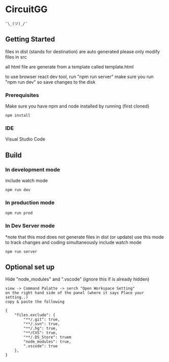 # CircuitGG
```
¯\_(ツ)_/¯
```
## Getting Started

files in dist (stands for destination) are auto generated
please only modify files in src

all html file are generate from a template called template.html

to use browser react dev tool, run "npm run server"
make sure you run "npm run dev" so save changes to the disk

### Prerequisites

Make sure you have npm and node installed by running (first cloned)
```
npm install
```
### IDE

Visual Studio Code

## Build

### In development mode
include watch mode
```
npm run dev
```
### In production mode

```
npm run prod
```

### In Dev Server mode
*note that this mod does not generate files in dist (or update)
use this mode to track changes and coding simultaneously 
include watch mode
```
npm run server
```

## Optional set up
Hide "node_modules" and ".vscode" (ignore this if is already hidden)
```
view -> Command Palatte -> serch "Open Workspace Setting"
on the right hand side of the panel (where it says Place your setting..)
copy & paste the following
```
```
{
    "files.exclude": {
        "**/.git": true,
        "**/.svn": true,
        "**/.hg": true,
        "**/CVS": true,
        "**/.DS_Store": truem
        "node_modules": true,
        ".vscode": true
    },
}
```
